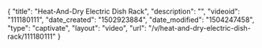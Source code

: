 {
    "title": "Heat-And-Dry Electric Dish Rack",
    "description": "",
    "videoid": "111180111",
    "date_created": "1502923884",
    "date_modified": "1504247458",
    "type": "captivate",
    "layout": "video",
    "url": "\/v\/heat-and-dry-electric-dish-rack\/111180111"
}